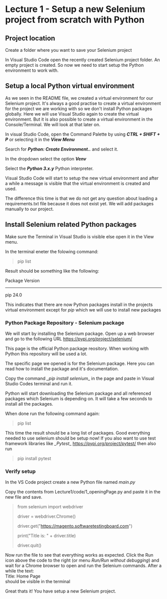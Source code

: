 # Lecture 1 - Setup a new Selenium project from scratch with Python # 

## Project location ##
Create a folder where you want to save your Selenium project

In Visual Studio Code open the recently created Selenium project folder. An empty project is created. So now we need to start setup the Python environment to work with. 

## Setup a local Python virtual environment ## 
As we seen in the README file, we created a virtual environment for our Selenium project. It's always a good practise to create a virtual environment for the project we are working with so we don't install Python packages globally. Here we will use Visual Studio again to create the virtual environment. But it is also possible to create a virtual environment in the Console/Terminal. We will look at that later on.

In visual Studio Code, open the Command Palette by using **_CTRL + SHIFT + P_** or selecting it in the **_View Menu_** 

Search for **_Python: Create Environment.._** and select it.

In the dropdown select the option **_Venv_** 

Select the **_Python 3.x.y_** Python interpreter.

Visual Studio Code will start to setup the new virtual environment and after a while a message is visible that the virtual environment is created and used. 

The difference this time is that we do not get any question about loading a requirements.txt file because it does not exist yet. We will add packages manually to our project.

## Install Selenium related Python packages ##
Make sure the Terminal in Visual Studio is visible else open it in the View menu.

In the terminal eneter the folowing command:
> pip list

Result should be something like the following:

Package Version  
------- -------  
pip     24.0

This indicates that there are now Python packages install in the projects virtual environment except for *_pip_* which we will use to install new packages

### Python Package Repository - Selenium package ###
We will start by installing the Selenium package. Open up a web browser and go to the following URL https://pypi.org/project/selenium/

This page is the official Python package reository. When working with Python this repository will be used a lot.

The specific page we opened is for the Selenium package. Here you can read how to install the package and it's documentation.

Copy the command *_pip install selenium*_ in the page and paste in Visual Studio Codes terminal and run it.

Python will start downloading the Selenium package and all referenced packages which Selenium is depending on. It will take a few seconds to install all the packages.

When done run the following command again:
> pip list

This time the result should be a long list of packages. Good everything needed to use selenium should be setup now! If you also want to use test framework libraries like *_Pytest*_ https://pypi.org/project/pytest/ then also run 
> pip install pytest

### Verify setup ###
In the VS Code project create a new Python file named *_main.py_*

Copy the contents from Lecture1/code/1_openingPage.py and paste it in the new file and save.
>from selenium import webdriver
>
>driver = webdriver.Chrome()
>
>driver.get("https://magento.softwaretestingboard.com")
>
>print("Title is: " + driver.title)
>
>driver.quit()

Now run the file to see that everything works as expected. Click the Run icon above the code to the right (or menu *_Run/Run without debugging_*) and wait for a Chrome browser to open and run the Selenium commands. After a while the text:  
Title: Home Page  
should be visible in the terminal

Great thats it! You have setup a new Selenium project. 

